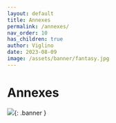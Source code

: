 ```yaml
---
layout: default
title: Annexes
permalink: /annexes/
nav_order: 10
has_children: true
author: Viglino
date: 2023-08-09
image: /assets/banner/fantasy.jpg
---
```

# Annexes

![](/Macarte-MI/assets/banner/fantasy.jpg){: .banner }

